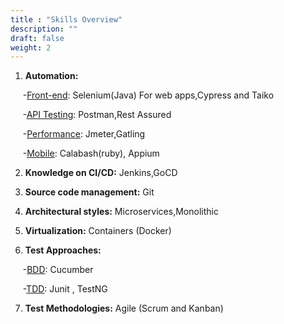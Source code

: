 ```yaml
---
title : "Skills Overview"
description: ""
draft: false
weight: 2
---
```


1) **Automation:** 

 &nbsp;&nbsp;&nbsp;&nbsp;&nbsp;-<u>Front-end</u>: Selenium(Java) For web apps,Cypress and Taiko

 &nbsp;&nbsp;&nbsp;&nbsp;&nbsp;-<u>API Testing</u>: Postman,Rest Assured

 &nbsp;&nbsp;&nbsp;&nbsp;&nbsp;-<u>Performance</u>: Jmeter,Gatling

 &nbsp;&nbsp;&nbsp;&nbsp;&nbsp;-<u>Mobile</u>: Calabash(ruby), Appium
 </br>
 
2) **Knowledge on CI/CD:** Jenkins,GoCD

3) **Source code management:** Git

4) **Architectural styles:** Microservices,Monolithic

5) **Virtualization:**  Containers (Docker)

6) **Test Approaches:** </br>
 
 &nbsp;&nbsp;&nbsp;&nbsp;&nbsp;-<u>BDD</u>: Cucumber </br>
 
 &nbsp;&nbsp;&nbsp;&nbsp;&nbsp;-<u>TDD</u>: Junit , TestNG </br>

7) **Test Methodologies:**  Agile (Scrum and Kanban)



